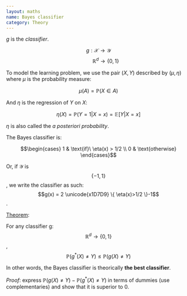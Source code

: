 ```yaml
---
layout: maths
name: Bayes classifier
category: Theory
---
```


$g$ is the *classifier*.

$$g: \mathcal{X} \to \mathcal{Y}$$
$$~~~~~~~~~~\mathbb{R}^d \to \{0,1\}$$

To model the learning problem, we use the pair $(X,Y)$ described by $(\mu, \eta)$ where $\mu$ is the probability measure:

$$\mu(A) = \mathbb{P}(X \in A)$$

And $\eta$ is the regression of $Y$ on $X$:

$$\eta(X) = \mathbb{P}(Y=1 | X=x) = \mathbb{E}[Y | X=x]$$

$\eta$ is also called the *a posteriori probability*.

The Bayes classifier is:

$$\begin{cases}
      1 & \text{if}\ \eta(x) > 1/2 \\
      0 & \text{otherwise}
    \end{cases}$$

Or, if $\mathcal{Y}$ is $$\{-1,1\}$$, we write the classifier as such: $$g(x) = 2 \unicode{x1D7D9} \{ \eta(x)>1/2 \}-1$$.

<ins>Theorem</ins>:

For any classifier g: $$\mathbb{R}^d \to \{0,1\}$$,
$$\mathbb{P}(g^*(X) \neq Y) \le \mathbb{P}(g(X) \neq Y)$$

In other words, the Bayes classifier is theorically **the best classifier**.

*Proof*: express $\mathbb{P}(g(X) \neq Y) - \mathbb{P}(g^*(X) \neq Y)$ in terms of dummies (use complementaries) and show that it is superior to 0.